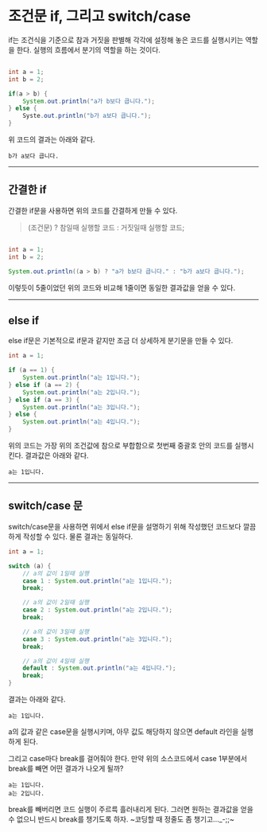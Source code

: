 # 조건문 if, 그리고 switch/case
if는 조건식을 기준으로 참과 거짓을 판별해 각각에 설정해 놓은 코드를 실행시키는 역할을 한다. 실행의 흐름에서 분기의 역할을 하는 것이다.

```java

int a = 1;
int b = 2;

if(a > b) {
	System.out.println("a가 b보다 큽니다.");
} else {
	Syste.out.println("b가 a보다 큽니다.");
}

```

위 코드의 결과는 아래와 같다.

```
b가 a보다 큽니다.
```

* * *
## 간결한 if
간결한 if문을 사용하면 위의 코드를 간결하게 만들 수 있다.
> (조건문) ? 참일때 실행할 코드 : 거짓일때 실행할 코드;

```java

int a = 1;
int b = 2;

System.out.println((a > b) ? "a가 b보다 큽니다." : "b가 a보다 큽니다.");
```

이렇듯이 5줄이었던 위의 코드와 비교해 1줄이면 동일한 결과값을 얻을 수 있다.

* * *
## else if
else if문은 기본적으로 if문과 같지만 조금 더 상세하게 분기문을 만들 수 있다.
```java
int a = 1;

if (a == 1) {
	System.out.println("a는 1입니다.");
} else if (a == 2) {
	System.out.println("a는 2입니다.");
} else if (a == 3) {
	System.out.println("a는 3입니다.");
} else {
	System.out.println("a는 4입니다.");
}
```
위의 코드는 가장 위의 조건값에 참으로 부합함으로 첫번째 중괄호 안의 코드를 실행시킨다. 결과값은 아래와 같다.
```
a는 1입니다.
```

* * *
## switch/case 문
switch/case문을 사용하면 위에서 else if문을 설명하기 위해 작성했던 코드보다 깔끔하게 작성할 수 있다. 물론 결과는 동일하다.
```java
int a = 1;

switch (a) {
	// a의 값이 1일때 실행
	case 1 : System.out.println("a는 1입니다.");
	break;

	// a의 값이 2일때 실행
	case 2 : System.out.println("a는 2입니다.");
	break;

	// a의 값이 3일때 실행
	case 3 : System.out.println("a는 3입니다.");
	break;

	// a의 값이 4일때 실행
	default : System.out.println("a는 4입니다.");
	break;
}
```
결과는 아래와 같다.
```
a는 1입니다.
```
a의 값과 같은 case문을 실행시키며, 아무 값도 해당하지 않으면 default 라인을 실행하게 된다.

그리고 case마다 break를 걸어줘야 한다. 만약 위의 소스코드에서 case 1부분에서 break를 빼면 어떤 결과가 나오게 될까?
```
a는 1입니다.
a는 2입니다.
```
break를 빼버리면 코드 실행이 주르륵 흘러내리게 된다. 그러면 원하는 결과값을 얻을 수 없으니 반드시 break를 챙기도록 하자. ~코딩할 때 정줄도 좀 챙기고..._-;;~
